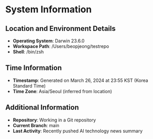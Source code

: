 # System Information

## Location and Environment Details
- **Operating System**: Darwin 23.6.0
- **Workspace Path**: /Users/beopjeong/testrepo
- **Shell**: /bin/zsh

## Time Information
- **Timestamp**: Generated on March 26, 2024 at 23:55 KST (Korea Standard Time)
- **Time Zone**: Asia/Seoul (inferred from location)

## Additional Information
- **Repository**: Working in a Git repository
- **Current Branch**: main
- **Last Activity**: Recently pushed AI technology news summary 